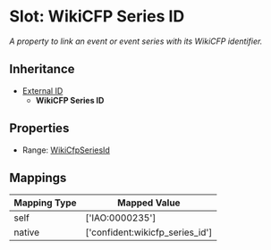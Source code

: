 # Slot: WikiCFP Series ID
_A property to link an event or event series with its WikiCFP identifier._




## Inheritance

* [External ID](external_id.md)
    * **WikiCFP Series ID**



## Properties

 * Range: [WikiCfpSeriesId](WikiCfpSeriesId.md)



## Mappings

| Mapping Type | Mapped Value |
| ---  | ---  |
| self | ['IAO:0000235'] |
| native | ['confident:wikicfp_series_id'] |






